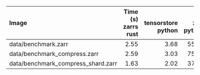 | Image                              |   Time (s)<br>zarrs<br>rust |   <br>tensorstore<br>python |   <br>zarr<br>python |   Memory (GB)<br>zarrs<br>rust |   <br>tensorstore<br>python |   <br>zarr<br>python |
|:-----------------------------------|----------------------------:|----------------------------:|---------------------:|-------------------------------:|----------------------------:|---------------------:|
| data/benchmark.zarr                |                        2.55 |                        3.68 |                55.10 |                           8.42 |                        8.60 |                15.47 |
| data/benchmark_compress.zarr       |                        2.59 |                        3.03 |                75.35 |                           8.44 |                        8.57 |                19.13 |
| data/benchmark_compress_shard.zarr |                        1.63 |                        2.02 |                37.79 |                           8.64 |                        8.88 |                27.33 |